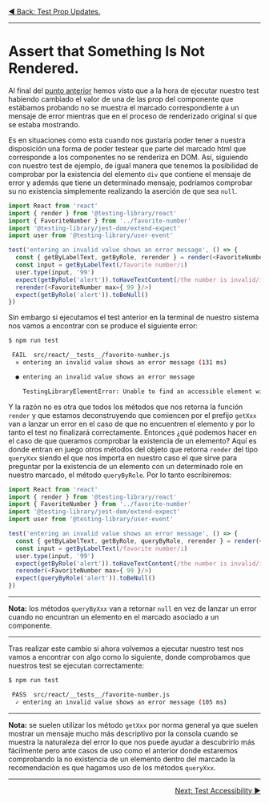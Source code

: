 <p align="left">
 <a href="05_09.md">◀ Back: Test Prop Updates.</a>
</p>

---
# Assert that Something Is Not Rendered.

Al final del [punto anterior](./05_09.md) hemos visto que a la hora de ejecutar nuestro test habiendo cambiado el valor de una de las prop del componente que estábamos probando no se muestra el marcado correspondiente a un mensaje de error mientras que en el proceso de renderizado original sí que se estaba mostrando.

Es en situaciones como esta cuando nos gustaría poder tener a nuestra disposición una forma de poder testear que parte del marcado html que corresponde a los componentes no se renderiza en DOM. Así, siguiendo con nuestro test de ejemplo, de igual manera que tenemos la posibilidad de comprobar por la existencia del elemento `div` que contiene el mensaje de error y además que tiene un determinado mensaje, podríamos comprobar su no existencia simplemente realizando la aserción de que sea `null`.


```js
import React from 'react'
import { render } from '@testing-library/react'
import { FavoriteNumber } from '../favorite-number'
import '@testing-library/jest-dom/extend-expect'
import user from '@testing-library/user-event'

test('entering an invalid value shows an error message', () => {
  const { getByLabelText, getByRole, rerender } = render(<FavoriteNumber />)
  const input = getByLabelText(/favorite number/i)
  user.type(input, '99')
  expect(getByRole('alert')).toHaveTextContent(/the number is invalid/i)
  rerender(<FavoriteNumber max={ 99 }/>)
  expect(getByRole('alert')).toBeNull()
})
```

Sin embargo si ejecutamos el test anterior en la terminal de nuestro sistema nos vamos a encontrar con se produce el siguiente error:

```bash
$ npm run test

 FAIL  src/react/__tests__/favorite-number.js
  ✕ entering an invalid value shows an error message (131 ms)

  ● entering an invalid value shows an error message

    TestingLibraryElementError: Unable to find an accessible element with the role "alert"
```

Y la razón no es otra que todos los métodos que nos retorna la función `render` y que estamos deconstruyendo que comiencen por el prefijo `getXxx` van a lanzar un error en el caso de que no encuentren el elemento y por lo tanto el test no finalizará correctamente. Entonces ¿qué podemos hacer en el caso de que queramos comprobar la existencia de un elemento? Aquí es donde entran en juego otros métodos del objeto que retorna `render` del tipo `queryXxx` siendo el que nos importa en nuestro caso el que sirve para preguntar por la existencia de un elemento con un determinado role en nuestro marcado, el método `queryByRole`. Por lo tanto escribiremos:

```js
import React from 'react'
import { render } from '@testing-library/react'
import { FavoriteNumber } from '../favorite-number'
import '@testing-library/jest-dom/extend-expect'
import user from '@testing-library/user-event'

test('entering an invalid value shows an error message', () => {
  const { getByLabelText, getByRole, queryByRole, rerender } = render(<FavoriteNumber />)
  const input = getByLabelText(/favorite number/i)
  user.type(input, '99')
  expect(getByRole('alert')).toHaveTextContent(/the number is invalid/i)
  rerender(<FavoriteNumber max={ 99 }/>)
  expect(queryByRole('alert')).toBeNull()
})
```

---
**Nota:** los métodos `queryByXxx` van a retornar `null` en vez de lanzar un error cuando no encuntran un elemento en el marcado asociado a un componente.

---

Tras realizar este cambio si ahora volvemos a ejecutar nuestro test nos vamos a encontrar con algo como lo siguiente, donde comprobamos que nuestros test se ejecutan correctamente:

```bash
$ npm run test

 PASS  src/react/__tests__/favorite-number.js
  ✓ entering an invalid value shows an error message (105 ms)
```

---
**Nota:** se suelen utilizar los método `getXxx` por norma general ya que suelen mostrar un mensaje mucho más descriptivo por la consola cuando se muestra la naturaleza del error lo que nos puede ayudar a descubrirlo más fácilmente pero ante casos de uso como el anterior donde estaremos comprobando la no existencia de un elemento dentro del marcado la recomendación es que hagamos uso de los métodos `queryXxx`.

---

<p align="right">
 <a href="05_11.md">Next: Test Accessibility ▶</a>
</p>
